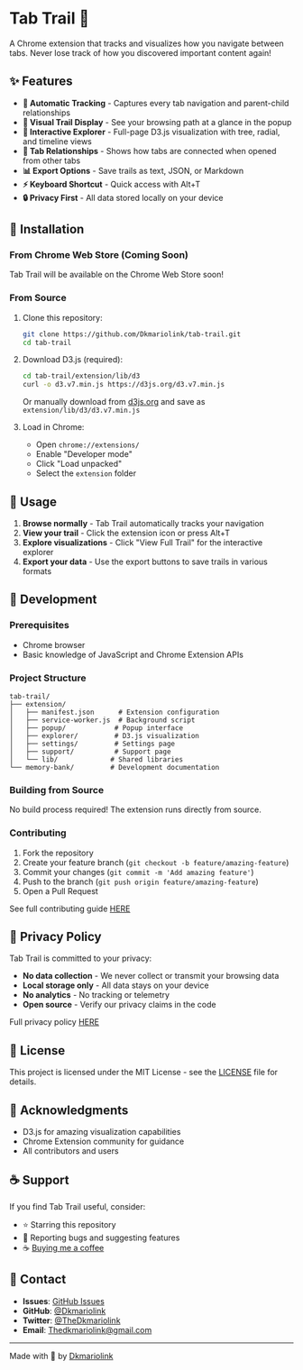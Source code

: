# Tab Trail 🌲

A Chrome extension that tracks and visualizes how you navigate between tabs. Never lose track of how you discovered important content again!

## ✨ Features

- **📍 Automatic Tracking** - Captures every tab navigation and parent-child relationships
- **🌳 Visual Trail Display** - See your browsing path at a glance in the popup  
- **🎯 Interactive Explorer** - Full-page D3.js visualization with tree, radial, and timeline views
- **🔗 Tab Relationships** - Shows how tabs are connected when opened from other tabs
- **📊 Export Options** - Save trails as text, JSON, or Markdown
- **⚡ Keyboard Shortcut** - Quick access with Alt+T
- **🔒 Privacy First** - All data stored locally on your device

## 🚀 Installation

### From Chrome Web Store (Coming Soon)
Tab Trail will be available on the Chrome Web Store soon!

### From Source
1. Clone this repository:
   ```bash
   git clone https://github.com/Dkmariolink/tab-trail.git
   cd tab-trail
   ```

2. Download D3.js (required):
   ```bash
   cd tab-trail/extension/lib/d3
   curl -o d3.v7.min.js https://d3js.org/d3.v7.min.js
   ```
   
   Or manually download from [d3js.org](https://d3js.org/d3.v7.min.js) and save as `extension/lib/d3/d3.v7.min.js`

3. Load in Chrome:
   - Open `chrome://extensions/`
   - Enable "Developer mode"
   - Click "Load unpacked"
   - Select the `extension` folder

## 🎯 Usage

1. **Browse normally** - Tab Trail automatically tracks your navigation
2. **View your trail** - Click the extension icon or press Alt+T
3. **Explore visualizations** - Click "View Full Trail" for the interactive explorer
4. **Export your data** - Use the export buttons to save trails in various formats

## 🔧 Development

### Prerequisites
- Chrome browser
- Basic knowledge of JavaScript and Chrome Extension APIs

### Project Structure
```
tab-trail/
├── extension/
│   ├── manifest.json      # Extension configuration
│   ├── service-worker.js  # Background script
│   ├── popup/            # Popup interface
│   ├── explorer/         # D3.js visualization
│   ├── settings/         # Settings page
│   ├── support/          # Support page
│   └── lib/             # Shared libraries
└── memory-bank/         # Development documentation
```

### Building from Source
No build process required! The extension runs directly from source.

### Contributing
1. Fork the repository
2. Create your feature branch (`git checkout -b feature/amazing-feature`)
3. Commit your changes (`git commit -m 'Add amazing feature'`)
4. Push to the branch (`git push origin feature/amazing-feature`)
5. Open a Pull Request

See full contributing guide [HERE](CONTRIBUTING.md)

## 🔐 Privacy Policy

Tab Trail is committed to your privacy:
- **No data collection** - We never collect or transmit your browsing data
- **Local storage only** - All data stays on your device
- **No analytics** - No tracking or telemetry
- **Open source** - Verify our privacy claims in the code

Full privacy policy [HERE](PRIVACY.md)

## 📝 License

This project is licensed under the MIT License - see the [LICENSE](LICENSE) file for details.

## 🙏 Acknowledgments

- D3.js for amazing visualization capabilities
- Chrome Extension community for guidance
- All contributors and users

## ☕ Support

If you find Tab Trail useful, consider:
- ⭐ Starring this repository
- 🐛 Reporting bugs and suggesting features
- ☕ [Buying me a coffee](https://www.buymeacoffee.com/dkmariolink)

## 📧 Contact

- **Issues**: [GitHub Issues](https://github.com/Dkmariolink/tab-trail/issues)
- **GitHub**: [@Dkmariolink](https://github.com/Dkmariolink)
- **Twitter**: [@TheDkmariolink](https://x.com/TheDkmariolink)
- **Email**: Thedkmariolink@gmail.com

---

Made with 💚 by [Dkmariolink](https://github.com/Dkmariolink)
